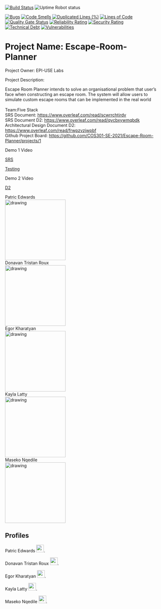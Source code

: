 [![Build Status](https://www.travis-ci.com/COS301-SE-2021/Escape-Room-Planner.svg?branch=master)](https://www.travis-ci.com/COS301-SE-2021/Escape-Room-Planner)
![Uptime Robot status](https://img.shields.io/uptimerobot/status/m788368677-4f8867187e66b07802dca277)

[![Bugs](https://sonarcloud.io/api/project_badges/measure?project=COS301-SE-2021_Escape-Room-Planner&metric=bugs)](https://sonarcloud.io/dashboard?id=COS301-SE-2021_Escape-Room-Planner)
[![Code Smells](https://sonarcloud.io/api/project_badges/measure?project=COS301-SE-2021_Escape-Room-Planner&metric=code_smells)](https://sonarcloud.io/dashboard?id=COS301-SE-2021_Escape-Room-Planner)
[![Duplicated Lines (%)](https://sonarcloud.io/api/project_badges/measure?project=COS301-SE-2021_Escape-Room-Planner&metric=duplicated_lines_density)](https://sonarcloud.io/dashboard?id=COS301-SE-2021_Escape-Room-Planner)
[![Lines of Code](https://sonarcloud.io/api/project_badges/measure?project=COS301-SE-2021_Escape-Room-Planner&metric=ncloc)](https://sonarcloud.io/dashboard?id=COS301-SE-2021_Escape-Room-Planner)
[![Quality Gate Status](https://sonarcloud.io/api/project_badges/measure?project=COS301-SE-2021_Escape-Room-Planner&metric=alert_status)](https://sonarcloud.io/dashboard?id=COS301-SE-2021_Escape-Room-Planner)
[![Reliability Rating](https://sonarcloud.io/api/project_badges/measure?project=COS301-SE-2021_Escape-Room-Planner&metric=reliability_rating)](https://sonarcloud.io/dashboard?id=COS301-SE-2021_Escape-Room-Planner)
[![Security Rating](https://sonarcloud.io/api/project_badges/measure?project=COS301-SE-2021_Escape-Room-Planner&metric=security_rating)](https://sonarcloud.io/dashboard?id=COS301-SE-2021_Escape-Room-Planner)
[![Technical Debt](https://sonarcloud.io/api/project_badges/measure?project=COS301-SE-2021_Escape-Room-Planner&metric=sqale_index)](https://sonarcloud.io/dashboard?id=COS301-SE-2021_Escape-Room-Planner)
[![Vulnerabilities](https://sonarcloud.io/api/project_badges/measure?project=COS301-SE-2021_Escape-Room-Planner&metric=vulnerabilities)](https://sonarcloud.io/dashboard?id=COS301-SE-2021_Escape-Room-Planner)

# Project Name: Escape-Room-Planner <br>

Project Owner: EPI-USE Labs <br>

Project Description:

Escape Room Planner intends to solve an organisational problem that user’s face when constructing an escape room. The system will allow users to simulate custom escape rooms that can be implemented in the real world<br>
<br>
Team:Five Stack <br>
SRS Document: https://www.overleaf.com/read/scwrrchtjrdv <br>
SRS Document D2: https://www.overleaf.com/read/qycbxywmqbdk <br>
Architectural Design Document D2: https://www.overleaf.com/read/frwpzvzjwpbf <br>
Github Project Board: https://github.com/COS301-SE-2021/Escape-Room-Planner/projects/1


Demo 1 Video

<a href="https://drive.google.com/file/d/1VtmkSUeQapy-gyjzaYj9HEbwj1sxbXGJ/view"> SRS </a>

<a href="https://drive.google.com/file/d/18oJmJ5V3iW2OtqRNgZ6lAsLhN4sm4L43/view?usp=sharing"> Testing </a>

Demo 2 Video 

<a href="https://drive.google.com/file/d/1uy35Gb0zIIfnhL9dCspSV_aeQDtsN8_1/view?usp=sharing"> D2 </a>
 
<figcaption>Patric Edwards</figcaption>
<img src="https://media-exp1.licdn.com/dms/image/C4E03AQFQKbfxwCC34w/profile-displayphoto-shrink_800_800/0/1618567484082?e=1628121600&v=beta&t=5rXbdwkUjsTv8ePwINdrc7unpIbnHsQgxxPcvAcMRMw" alt="drawing" width="200"/>

<br>
<figcaption>Donavan Tristan Roux</figcaption>
<img src="https://media-exp1.licdn.com/dms/image/C5603AQEn75RL-BbDYg/profile-displayphoto-shrink_200_200/0/1622747131588?e=1628121600&v=beta&t=uR4jZIGGcfoZXGFlrAJZt8r58SG_3zejjuq8bDKJn5c" alt="drawing" width="200"/>

<br>
<figcaption>Egor Kharatyan</figcaption>
<img src="https://media-exp1.licdn.com/dms/image/C4E03AQFI5fEMgKr8iw/profile-displayphoto-shrink_200_200/0/1623079202329?e=1629936000&v=beta&t=VC8fd9I-Jz-6q_1wbRazvNIQLSJR8AymeBiPoLhvUKg" alt="drawing" width="200"/>

<br>
<figcaption>Kayla Latty</figcaption>
<img src="https://media-exp1.licdn.com/dms/image/C4E03AQHh0m-cWuPkwA/profile-displayphoto-shrink_800_800/0/1618642120802?e=1628121600&v=beta&t=NWwJ7Qlxr5AIcirm0UFXGjaklZQ-zVDF9Oc1ADeRmbk" alt="drawing" width="200"/>

<br>
<figcaption>Maseko Nqedile</figcaption>
<img src="https://media-exp1.licdn.com/dms/image/C5603AQGcFkisbO4ACQ/profile-displayphoto-shrink_800_800/0/1618731388530?e=1628121600&v=beta&t=S0Om7jjeeWL5_yeW-zOlvmTSVAvZthRiUCZbsrAjuJE" alt="drawing" width="200"/>

## Profiles

Patric Edwards [<img src="https://pngmind.com/wp-content/uploads/2019/08/Linkedin-Logo-Png-Transparent-Background-1.png" width="25px"/>][1].

Donavan Tristan Roux [<img src="https://pngmind.com/wp-content/uploads/2019/08/Linkedin-Logo-Png-Transparent-Background-1.png" width="25px"/>][2].

Egor Kharatyan [<img src="https://pngmind.com/wp-content/uploads/2019/08/Linkedin-Logo-Png-Transparent-Background-1.png" width="25px"/>][3].

Kayla Latty [<img src="https://pngmind.com/wp-content/uploads/2019/08/Linkedin-Logo-Png-Transparent-Background-1.png" width="25px"/>][4].

Maseko Nqedile [<img src="https://pngmind.com/wp-content/uploads/2019/08/Linkedin-Logo-Png-Transparent-Background-1.png" width="25px"/>][5].

[1]: https://www.linkedin.com/in/patric-edwards-220879204/
[2]: https://www.linkedin.com/in/donavan-roux-940b3120b/
[3]: https://www.linkedin.com/in/egor-kharatyan-37a86620b/
[4]: https://www.linkedin.com/in/kayla-latty-793b7320b/
[5]: https://www.linkedin.com/in/sfiso-n-maseko-300160210/
